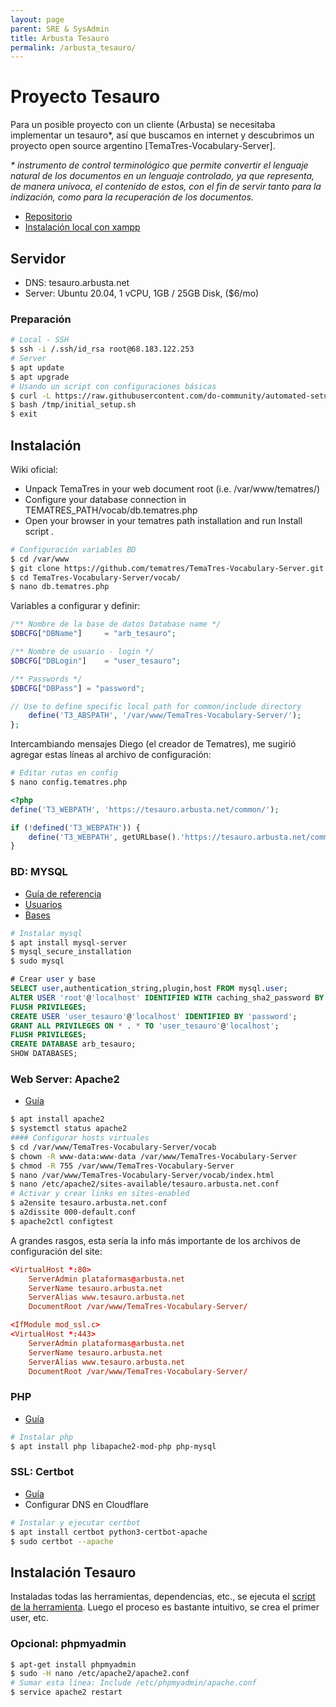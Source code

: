 ```yaml
---
layout: page
parent: SRE & SysAdmin
title: Arbusta Tesauro
permalink: /arbusta_tesauro/
---
```


# Proyecto Tesauro

Para un posible proyecto con un cliente (Arbusta) se necesitaba implementar un tesauro\*, así que buscamos en internet y descubrimos un proyecto open source argentino [TemaTres-Vocabulary-Server].

_\* instrumento de control terminológico que permite convertir el lenguaje natural de los documentos en un lenguaje controlado, ya que representa, de manera unívoca, el contenido de estos, con el fin de servir tanto para la indización, como para la recuperación de los documentos._

- [Repositorio](https://github.com/tematres/TemaTres-Vocabulary-Server)
- [Instalación local con xampp](https://www.youtube.com/watch?v=oBObulM7HMg)

## Servidor

- DNS: tesauro.arbusta.net
- Server: Ubuntu 20.04, 1 vCPU, 1GB / 25GB Disk, ($6/mo)

### Preparación

```bash
# Local - SSH
$ ssh -i /.ssh/id_rsa root@68.183.122.253
# Server
$ apt update
$ apt upgrade
# Usando un script con configuraciones básicas
$ curl -L https://raw.githubusercontent.com/do-community/automated-setups/master/Ubuntu-20.04/initial_server_setup.sh -o /tmp/initial_setup.sh
$ bash /tmp/initial_setup.sh
$ exit
```

## Instalación

Wiki oficial:

- Unpack TemaTres in your web document root (i.e. /var/www/tematres/)
- Configure your database connection in TEMATRES_PATH/vocab/db.tematres.php
- Open your browser in your tematres path installation and run Install script .

```bash
# Configuración variables BD
$ cd /var/www
$ git clone https://github.com/tematres/TemaTres-Vocabulary-Server.git
$ cd TemaTres-Vocabulary-Server/vocab/
$ nano db.tematres.php
```

Variables a configurar y definir:

```php
/** Nombre de la base de datos Database name */
$DBCFG["DBName"]     = "arb_tesauro";

/** Nombre de usuario - login */
$DBCFG["DBLogin"]    = "user_tesauro";

/** Passwords */
$DBCFG["DBPass"] = "password";

// Use to define specific local path for common/include directory
    define('T3_ABSPATH', '/var/www/TemaTres-Vocabulary-Server/');
};
```

Intercambiando mensajes Diego (el creador de Tematres), me sugirió agregar estas líneas al archivo de configuración:

```bash
# Editar rutas en config
$ nano config.tematres.php
```

```php
<?php
define('T3_WEBPATH', 'https://tesauro.arbusta.net/common/');

if (!defined('T3_WEBPATH')) {
    define('T3_WEBPATH', getURLbase().'https://tesauro.arbusta.net/common/');
}
```

### BD: MYSQL

- [Guía de referencia](https://www.digitalocean.com/community/tutorials/how-to-install-mysql-on-ubuntu-20-04-es)
- [Usuarios](https://www.digitalocean.com/community/tutorials/crear-un-nuevo-usuario-y-otorgarle-permisos-en-mysql-es)
- [Bases](https://www.digitalocean.com/community/tutorials/how-to-create-and-manage-databases-in-mysql-and-mariadb-on-a-cloud-server)

```bash
# Instalar mysql
$ apt install mysql-server
$ mysql_secure_installation
$ sudo mysql
```

```sql
# Crear user y base
SELECT user,authentication_string,plugin,host FROM mysql.user;
ALTER USER 'root'@'localhost' IDENTIFIED WITH caching_sha2_password BY 'password';
FLUSH PRIVILEGES;
CREATE USER 'user_tesauro'@'localhost' IDENTIFIED BY 'password';
GRANT ALL PRIVILEGES ON * . * TO 'user_tesauro'@'localhost';
FLUSH PRIVILEGES;
CREATE DATABASE arb_tesauro;
SHOW DATABASES;
```

### Web Server: Apache2

- [Guía](https://www.digitalocean.com/community/tutorials/how-to-install-the-apache-web-server-on-ubuntu-20-04-es)

```bash
$ apt install apache2
$ systemctl status apache2
#### Configurar hosts virtuales
$ cd /var/www/TemaTres-Vocabulary-Server/vocab
$ chown -R www-data:www-data /var/www/TemaTres-Vocabulary-Server
$ chmod -R 755 /var/www/TemaTres-Vocabulary-Server
$ nano /var/www/TemaTres-Vocabulary-Server/vocab/index.html
$ nano /etc/apache2/sites-available/tesauro.arbusta.net.conf
# Activar y crear links en sites-enabled
$ a2ensite tesauro.arbusta.net.conf
$ a2dissite 000-default.conf
$ apache2ctl configtest
```

A grandes rasgos, esta sería la info más importante de los archivos de configuración del site:

```conf
<VirtualHost *:80>
    ServerAdmin plataformas@arbusta.net
    ServerName tesauro.arbusta.net
    ServerAlias www.tesauro.arbusta.net
    DocumentRoot /var/www/TemaTres-Vocabulary-Server/
```

```conf
<IfModule mod_ssl.c>
<VirtualHost *:443>
    ServerAdmin plataformas@arbusta.net
    ServerName tesauro.arbusta.net
    ServerAlias www.tesauro.arbusta.net
    DocumentRoot /var/www/TemaTres-Vocabulary-Server/
```

### PHP

- [Guía](https://www.digitalocean.com/community/tutorials/how-to-install-linux-apache-mysql-php-lamp-stack-on-ubuntu-20-04)

```bash
# Instalar php
$ apt install php libapache2-mod-php php-mysql
```

### SSL: Certbot

- [Guía](https://www.digitalocean.com/community/tutorials/how-to-secure-apache-with-let-s-encrypt-on-ubuntu-20-04-es)
- Configurar DNS en Cloudflare

```bash
# Instalar y ejecutar certbot
$ apt install certbot python3-certbot-apache
$ sudo certbot --apache
```

## Instalación Tesauro

Instaladas todas las herramientas, dependencias, etc., se ejecuta el [script de la herramienta](https://tesauro.arbusta.net/install.php). Luego el proceso es bastante intuitivo, se crea el primer user, etc.

### Opcional: phpmyadmin

```bash
$ apt-get install phpmyadmin
$ sudo -H nano /etc/apache2/apache2.conf
# Sumar esta línea: Include /etc/phpmyadmin/apache.conf
$ service apache2 restart
```
